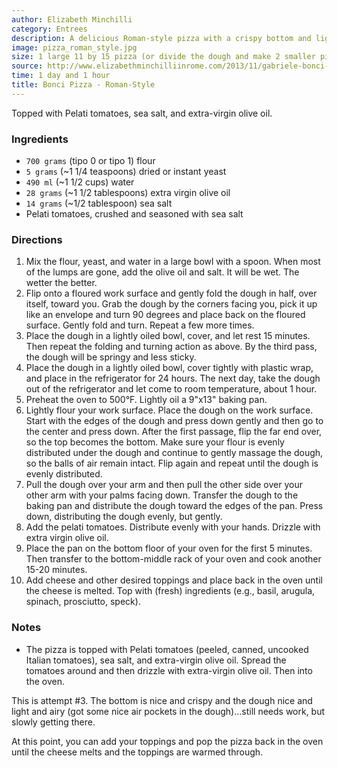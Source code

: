 ```yaml
---
author: Elizabeth Minchilli
category: Entrees
description: A delicious Roman-style pizza with a crispy bottom and light, airy dough.
image: pizza_roman_style.jpg
size: 1 large 11 by 15 pizza (or divide the dough and make 2 smaller pizzas)
source: http://www.elizabethminchilliinrome.com/2013/11/gabriele-bonci-new-pizza-classes.html
time: 1 day and 1 hour
title: Bonci Pizza - Roman-Style
---
```


Topped with Pelati tomatoes, sea salt, and extra-virgin olive oil.

### Ingredients

* `700 grams` (tipo 0 or tipo 1) flour
* `5 grams` (~1 1/4 teaspoons) dried or instant yeast
* `490 ml` (~1 1/2 cups) water
* `28 grams` (~1 1/2 tablespoons) extra virgin olive oil
* `14 grams` (~1/2 tablespoon) sea salt
* Pelati tomatoes, crushed and seasoned with sea salt

### Directions

1. Mix the flour, yeast, and water in a large bowl with a spoon. When most of the lumps are gone, add the olive oil and salt. It will be wet. The wetter the better.
2. Flip onto a floured work surface and gently fold the dough in half, over itself, toward you. Grab the dough by the corners facing you, pick it up like an envelope and turn 90 degrees and place back on the floured surface. Gently fold and turn. Repeat a few more times.
3. Place the dough in a lightly oiled bowl, cover, and let rest 15 minutes. Then repeat the folding and turning action as above. By the third pass, the dough will be springy and less sticky.
4. Place the dough in a lightly oiled bowl, cover tightly with plastic wrap, and place in the refrigerator for 24 hours. The next day, take the dough out of the refrigerator and let come to room temperature, about 1 hour.
5. Preheat the oven to 500°F. Lightly oil a 9"x13" baking pan.
6. Lightly flour your work surface. Place the dough on the work surface. Start with the edges of the dough and press down gently and then go to the center and press down. After the first passage, flip the far end over, so the top becomes the bottom. Make sure your flour is evenly distributed under the dough and continue to gently massage the dough, so the balls of air remain intact. Flip again and repeat until the dough is evenly distributed.
7. Pull the dough over your arm and then pull the other side over your other arm with your palms facing down. Transfer the dough to the baking pan and distribute the dough toward the edges of the pan. Press down, distributing the dough evenly, but gently.
8. Add the pelati tomatoes. Distribute evenly with your hands. Drizzle with extra virgin olive oil.
9. Place the pan on the bottom floor of your oven for the first 5 minutes. Then transfer to the bottom-middle rack of your oven and cook another 15-20 minutes.
10. Add cheese and other desired toppings and place back in the oven until the cheese is melted. Top with (fresh) ingredients (e.g., basil, arugula, spinach, prosciutto, speck).

### Notes

- The pizza is topped with Pelati tomatoes (peeled, canned, uncooked Italian tomatoes), sea salt, and extra-virgin olive oil. Spread the tomatoes around and then drizzle with extra-virgin olive oil. Then into the oven.

This is attempt #3. The bottom is nice and crispy and the dough nice and light and airy (got some nice air pockets in the dough)…still needs work, but slowly getting there.

At this point, you can add your toppings and pop the pizza back in the oven until the cheese melts and the toppings are warmed through.
